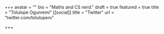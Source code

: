 +++
avatar = ""
bio = "Maths and CS nerd."
draft = true
featured = true
title = "Tolulope Ogunremi"
[[social]]
title = "Twitter"
url = "twitter.com/tolulopero"

+++
